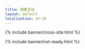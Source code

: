 ```yaml
---
title: 剧集互动
layout: default
localization: zh-CN
---
```


{% include banner/cross-site.html %}

{% include banner/not-ready.html %}
